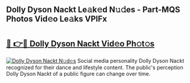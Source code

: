 ## Dolly Dyson Nackt Le𝚊k𝚎d N𝚞𝚍es - Part-MQS Photos Vid𝚎o Le𝚊ks VPlFx

# <h2><a href="http://fb03ljy.evod.top/?m=Dolly+Dyson+Nackt">🔗 👉🔴 Dolly Dyson Nackt Vid𝚎o Ph𝚘t𝚘s</a></h2>

[![Dolly Dyson Nackt N𝚞d𝚎s](https://i.imgur.com/8V9OHl7.gif)](http://fb03ljy.evod.top/?m=Dolly+Dyson+Nackt)
Social media personality Dolly Dyson Nackt recognized for their dance and lifestyle content. The public's perception Dolly Dyson Nackt of a public figure can change over time. 
